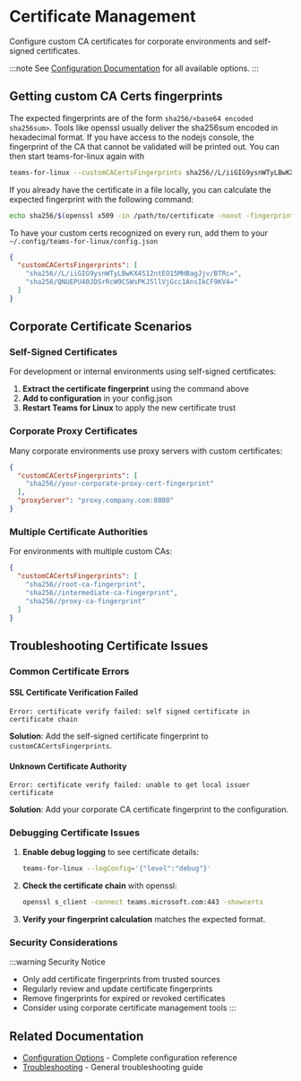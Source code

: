 # Certificate Management

Configure custom CA certificates for corporate environments and self-signed certificates.

:::note
See [Configuration Documentation](configuration.md) for all available options.
:::

## Getting custom CA Certs fingerprints

The expected fingerprints are of the form `sha256/<base64 encoded sha256sum>`.
Tools like openssl usually deliver the sha256sum encoded in hexadecimal format.
If you have access to the nodejs console, the fingerprint of the CA that cannot
be validated will be printed out. You can then start teams-for-linux again with

```bash
teams-for-linux --customCACertsFingerprints sha256//L/iiGIG9ysnWTyLBwKX4S12ntEO15MHBagJjv/BTRc= [--customCACertsFingerprints otherfingerprint]
```

If you already have the certificate in a file locally, you can calculate the
expected fingerprint with the following command:

```bash
echo sha256/$(openssl x509 -in /path/to/certificate -noout -fingerprint -sha256 | sed -e "s/^.*=//g" -e "s/://g" | xxd -r -p | base64)
```

To have your custom certs recognized on every run, add them to your
`~/.config/teams-for-linux/config.json`

```json
{
  "customCACertsFingerprints": [
    "sha256//L/iiGIG9ysnWTyLBwKX4S12ntEO15MHBagJjv/BTRc=",
    "sha256/QNUEPU40JDSrRcW9CSWsPKJ5llVjGcc1AnsIkCF9KV4="
  ]
}
```

## Corporate Certificate Scenarios

### Self-Signed Certificates

For development or internal environments using self-signed certificates:

1. **Extract the certificate fingerprint** using the command above
2. **Add to configuration** in your config.json
3. **Restart Teams for Linux** to apply the new certificate trust

### Corporate Proxy Certificates

Many corporate environments use proxy servers with custom certificates:

```json
{
  "customCACertsFingerprints": [
    "sha256//your-corporate-proxy-cert-fingerprint"
  ],
  "proxyServer": "proxy.company.com:8080"
}
```

### Multiple Certificate Authorities

For environments with multiple custom CAs:

```json
{
  "customCACertsFingerprints": [
    "sha256//root-ca-fingerprint",
    "sha256//intermediate-ca-fingerprint",
    "sha256//proxy-ca-fingerprint"
  ]
}
```

## Troubleshooting Certificate Issues

### Common Certificate Errors

#### SSL Certificate Verification Failed
```
Error: certificate verify failed: self signed certificate in certificate chain
```

**Solution**: Add the self-signed certificate fingerprint to `customCACertsFingerprints`.

#### Unknown Certificate Authority
```
Error: certificate verify failed: unable to get local issuer certificate
```

**Solution**: Add your corporate CA certificate fingerprint to the configuration.

### Debugging Certificate Issues

1. **Enable debug logging** to see certificate details:
   ```bash
   teams-for-linux --logConfig='{"level":"debug"}'
   ```

2. **Check the certificate chain** with openssl:
   ```bash
   openssl s_client -connect teams.microsoft.com:443 -showcerts
   ```

3. **Verify your fingerprint calculation** matches the expected format.

### Security Considerations

:::warning Security Notice
- Only add certificate fingerprints from trusted sources
- Regularly review and update certificate fingerprints
- Remove fingerprints for expired or revoked certificates
- Consider using corporate certificate management tools
:::

## Related Documentation

- [Configuration Options](configuration.md) - Complete configuration reference
- [Troubleshooting](troubleshooting.md) - General troubleshooting guide